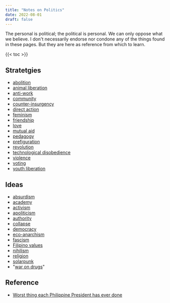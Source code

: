 ```yaml
---
title: "Notes on Politics"
date: 2022-08-01
draft: false
---
```


The personal is political; the political is personal.
We can only oppose what we believe. I don't
necessarily endorse nor condone any of the things found in these pages.
But they are here as
reference from which to learn.

{{< toc >}}

## Stratetgies
- [abolition](/abolition)
- [animal liberation](/animal-liberation)
- [anti-work](/anti-work)
- [community](/community)
- [counter-insurgency](/counter-insurgency)
- [direct action](/direct-action)
- [feminism](/feminism)
- [friendship](/friendship)
- [love](/love)
- [mutual aid](/mutual-aid)
- [pedagogy](/pedagogy)
- [prefiguration](/prefiguration)
- [revolution](/revolution)
- [technological disobedience](/technological-disobedience)
- [violence](/violence)
- [voting](/voting)
- [youth liberation](/youth-liberation)

## Ideas
- [absurdism](/absurdism)
- [academy](/academy)
- [activism](/activism)
- [apoliticism](/apolitical)
- [authority](/authority)
- [collapse](/collapse)
- [democracy](/democracy)
- [eco-anarchism](/eco-anarchism)
- [fascism](/fascism)
- [Filipino values](/filipino-values)
- [nihilism](/nihilism)
- [religion](/religion)
- [solarpunk](/solarpunk)
- "[war on drugs](/drugwar)"

## Reference
- [Worst thing each Philippine President has ever done](/ph-presidents)
